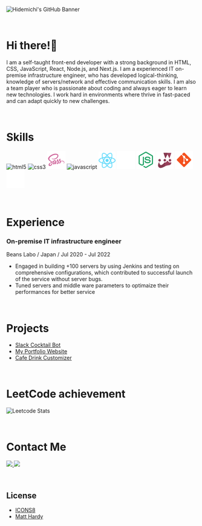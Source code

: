 ![Hidemichi's GitHub Banner](./images/banner.png)

<br />

# Hi there!👋

I am a self-taught front-end developer with a strong background in HTML, CSS, JavaScript, React, Node.js, and Next.js.
I am a experienced IT on-premise infrastructure engineer, who has developed logical-thinking, knowledge of servers/network and effective communication skills. I am also a team player who is passionate about coding and always eager to learn new technologies. I work hard in environments where thrive in fast-paced and can adapt quickly to new challenges.

<br />

# Skills

<p align="left"> 
  <img alt="html5" src="https://img.icons8.com/color/48/undefined/html-5--v1.png"/>
  <img alt="css3" src="https://img.icons8.com/color/48/undefined/css3.png"/>
  <img alt="sass" src="./images/sass.png"/>
  <img alt="javascript" src="https://img.icons8.com/color/48/undefined/javascript--v1.png"/>
  <img alt="react" src="./images/react.png" height="45" width="45" />
  <img alt="next" src="./images/next.png"/>
  <img alt="node" src="./images/node.png"/>
  <img alt="jest" src="./images/jest.png"/>
  <img alt="git" src="./images/git.png"/>
  <img alt="github" src="./images/github.png" />
</p>

<br />

# Experience

### On-premise IT infrastructure engineer

Beans Labo / Japan / Jul 2020 - Jul 2022

- Engaged in building +100 servers by using Jenkins and testing on comprehensive configurations, which contributed to successful launch of the service without server bugs.
- Tuned servers and middle ware parameters to optimaize their performances for better service

<br />

# Projects

- <a href="https://github.com/HidemichiShimura/slack-cocktail-bot">Slack Cocktail Bot</a>
- <a href="https://github.com/HidemichiShimura/portfolio">My Portfolio Website</a>
- <a href="https://github.com/HidemichiShimura/cafe-drink-customizer">Cafe Drink Customizer</a>

<br />

# LeetCode achievement

![Leetcode Stats](https://leetcard.jacoblin.cool/HidemichiShimura?ext=heatmap)

<br />

# Contact Me

<p align="left"> 
  <a href="https://www.linkedin.com/in/hidemichi-shimura/" target="_blank">
    <img src="https://img.icons8.com/color/48/undefined/linkedin-circled--v1.png"/>
  </a>
  <a href="https://twitter.com/hidemichiinvan" target="_blank">
    <img src="https://img.icons8.com/color/48/undefined/twitter-circled--v1.png"/>
  </a>
</p>

<br />

## License

- [ICONS8](https://icons8.com/)
- [Matt Hardy](https://unsplash.com/photos/6ArTTluciuA)
